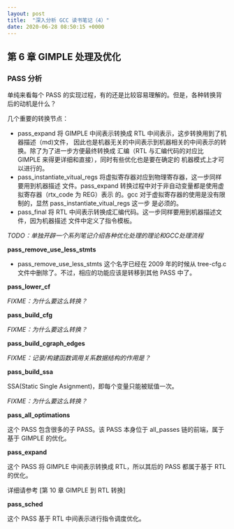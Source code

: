 ```yaml
---
layout: post
title:  "深入分析 GCC 读书笔记（4）"
date: 2020-06-28 08:50:15 +0000   
---
```


第 6 章 GIMPLE 处理及优化
--------------------------------

### PASS 分析

单纯来看每个 PASS 的实现过程，有的还是比较容易理解的。但是，各种转换背后的动机是什么？

几个重要的转换节点：
* pass_expand 将 GIMPLE 中间表示转换成 RTL 中间表示，这步转换用到了机器描述（md)文件，
  因此也是机器无关的中间表示到机器相关的中间表示的转换。除了为了进一步方便最终转换成
  汇编（RTL 与汇编代码的对应比 GIMPLE 来得更详细和直接），同时有些优化也是要在确定的
  机器模式上才可以进行的。
* pass_instantiate_vitual_regs 将虚拟寄存器对应到物理寄存器，这一步同样要用到机器描述
  文件。pass_expand 转换过程中对于非自动变量都是使用虚拟寄存器（rtx_code 为 REG）表示
  的。gcc 对于虚拟寄存器的使用是没有限制的，显然 pass_instantiate_vitual_regs 这一步
  是必须的。
* pass_final 将 RTL 中间表示转换成汇编代码。这一步同样要用到机器描述文件，因为机器描述
  文件中定义了指令模板。

*TODO：单独开辟一个系列笔记介绍各种优化处理的理论和GCC处理流程*

**pass_remove_use_less_stmts**

* pass_remove_use_less_stmts 这个名字已经在 2009 年的时候从 tree-cfg.c 文件中删除了。不过，相应的功能应该是转移到其他 PASS 中了。

**pass_lower_cf**

*FIXME：为什么要这么转换？*

**pass_build_cfg**

*FIXME：为什么要这么转换？*

**pass_build_cgraph_edges**

*FIXME：记录/构建函数调用关系数据结构的作用是？*

**pass_build_ssa**

SSA(Static Single Asignment)，即每个变量只能被赋值一次。

*FIXME：为什么要这么转换？*

**pass_all_optimations**

这个 PASS 包含很多的子 PASS。该 PASS 本身位于 all_passes 链的前端，属于基于 GIMPLE 的优化。

**pass_expand**

这个 PASS 将 GIMPLE 中间表示转换成 RTL，所以其后的 PASS 都属于基于 RTL 的优化。

详细请参考 [第 10 章 GIMPLE 到 RTL 转换]

**pass_sched**

这个 PASS 基于 RTL 中间表示进行指令调度优化。